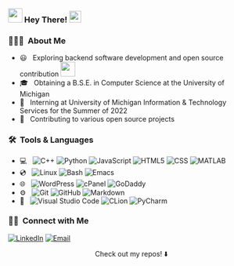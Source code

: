 <h3> <img src="https://github.com/Shiv-sharma-111/Shiv-sharma-111/blob/master/Assets/Hi.gif" width="29px"> Hey There! <img src="https://github.com/TheDudeThatCode/TheDudeThatCode/blob/master/Assets/Earth.gif" width="24px"> </h3>
              

<h3> 👨🏻‍💻 &nbsp;About Me </h3>

- 😃 &nbsp; Exploring backend software development and open source contribution <img src="https://media.giphy.com/media/WUlplcMpOCEmTGBtBW/giphy.gif" width="30">
- 🎓 &nbsp; Obtaining a B.S.E. in Computer Science at the University of Michigan
- 💼 &nbsp; Interning at University of Michigan Information & Technology Services for the Summer of 2022
- 🌱 &nbsp; Contributing to various open source projects 

<h3> 🛠 &nbsp;Tools & Languages</h3>

- 💻 &nbsp;
  ![C++](https://img.shields.io/badge/-C++-333333?style=flat&logo=C%2B%2B&logoColor=00599C)
  ![Python](https://img.shields.io/badge/-Python-333333?style=flat&logo=python)
  ![JavaScript](https://img.shields.io/badge/-JavaScript-333333?style=flat&logo=javascript)
  ![HTML5](https://img.shields.io/badge/-HTML5-333333?style=flat&logo=HTML5)
  ![CSS](https://img.shields.io/badge/-CSS-333333?style=flat&logo=CSS3&logoColor=1572B6)
  ![MATLAB](https://img.shields.io/badge/-MATLAB-333333?stlye=flat&logo=matlab)
- 💿 &nbsp;
  ![Linux](https://img.shields.io/badge/-Linux-333333?style=flat&logo=linux)
  ![Bash](https://img.shields.io/badge/-GNU%20Bash-333333?style=flat&logo=gnubash)
  ![Emacs](https://img.shields.io/badge/-GNU%20Emacs-333333?style=flat&logo=gnubash)
- 🌐 &nbsp;
  ![WordPress](https://img.shields.io/badge/-WordPress-333333?logo=wordpress&style=flat)
  ![cPanel](https://img.shields.io/badge/-cPanel-333333?logo=cpanel&style=flat)
  ![GoDaddy](https://img.shields.io/badge/-GoDaddy-333333?logo=godaddy&style=flat)
- ⚙️ &nbsp;
  ![Git](https://img.shields.io/badge/-Git-333333?style=flat&logo=git)
  ![GitHub](https://img.shields.io/badge/-GitHub-333333?style=flat&logo=github)
  ![Markdown](https://img.shields.io/badge/-Markdown-333333?style=flat&logo=markdown)
- 🔧 &nbsp;
  ![Visual Studio Code](https://img.shields.io/badge/-Visual%20Studio%20Code-333333?style=flat&logo=visual-studio-code&logoColor=007ACC)
  ![CLion](https://img.shields.io/badge/-CLion-333333?style=flat&logo=clion)
  ![PyCharm](https://img.shields.io/badge/-PyCharm-333333?logo=pycharm&style=flat)

<h3> 🤝🏻 &nbsp;Connect with Me </h3>

<p align="left">
<a href="https://www.linkedin.com/in/rishiraj-c/"><img alt="LinkedIn" src="https://img.shields.io/badge/LinkedIn-Rishiraj%20Chandra-blue?style=flat-square&logo=linkedin"></a> 
<a href="mailto:rajchan@umich.edu"><img alt="Email" src="https://img.shields.io/badge/Email-rajchan@umich.edu-blue?style=flat-square&logo=gmail"></a>
</p>

<p align="center">
Check out my repos! ⬇️ 
</p>
                        

<!---
rchandra20/rchandra20 is a ✨ special ✨ repository because its `README.md` (this file) appears on your GitHub profile.
You can click the Preview link to take a look at your changes.
--->
